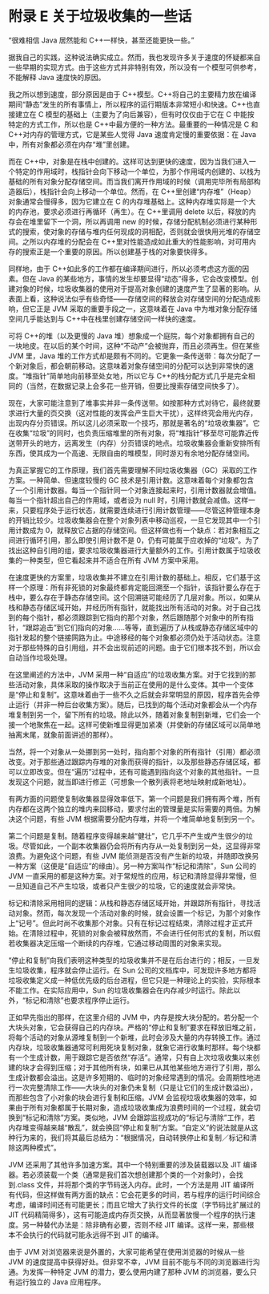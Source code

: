 # 附录 E 关于垃圾收集的一些话

“很难相信 Java 居然能和 C++一样快，甚至还能更快一些。”

据我自己的实践，这种说法确实成立。然而，我也发现许多关于速度的怀疑都来自一些早期的实现方式。由于这些方式并非特别有效，所以没有一个模型可供参考，不能解释 Java 速度快的原因。

我之所以想到速度，部分原因是由于 C++模型。C++将自己的主要精力放在编译期间“静态”发生的所有事情上，所以程序的运行期版本非常短小和快速。C++也直接建立在 C 模型的基础上（主要为了向后兼容），但有时仅仅由于它在 C 中能按特定的方式工作，所以也是 C++中最方便的一种方法。最重要的一种情况是 C 和 C++对内存的管理方式，它是某些人觉得 Java 速度肯定慢的重要依据：在 Java 中，所有对象都必须在内存“堆”里创建。

而在 C++中，对象是在栈中创建的。这样可达到更快的速度，因为当我们进入一个特定的作用域时，栈指针会向下移动一个单位，为那个作用域内创建的、以栈为基础的所有对象分配存储空间。而当我们离开作用域的时候（调用完毕所有局部构造器后），栈指针会向上移动一个单位。然而，在 C++里创建“内存堆”（Heap）对象通常会慢得多，因为它建立在 C 的内存堆基础上。这种内存堆实际是一个大的内存池，要求必须进行再循环（再生）。在 C++里调用 delete 以后，释放的内存会在堆里留下一个洞，所以再调用 new 的时候，存储分配机制必须进行某种形式的搜索，使对象的存储与堆内任何现成的洞相配，否则就会很快用光堆的存储空间。之所以内存堆的分配会在 C++里对性能造成如此重大的性能影响，对可用内存的搜索正是一个重要的原因。所以创建基于栈的对象要快得多。

同样地，由于 C++如此多的工作都在编译期间进行，所以必须考虑这方面的因素。但在 Java 的某些地方，事情的发生却要显得“动态”得多，它会改变模型。创建对象的时候，垃圾收集器的使用对于提高对象创建的速度产生了显著的影响。从表面上看，这种说法似乎有些奇怪——存储空间的释放会对存储空间的分配造成影响，但它正是 JVM 采取的重要手段之一，这意味着在 Java 中为堆对象分配存储空间几乎能达到与 C++中在栈里创建存储空间一样快的速度。

可将 C++的堆（以及更慢的 Java 堆）想象成一个庭院，每个对象都拥有自己的一块地皮。在以后的某个时间，这种“不动产”会被抛弃，而且必须再生。但在某些 JVM 里，Java 堆的工作方式却是颇有不同的。它更象一条传送带：每次分配了一个新对象后，都会朝前移动。这意味着对象存储空间的分配可以达到非常快的速度。“堆指针”简单地向前移至处女地，所以它与 C++的栈分配方式几乎是完全相同的（当然，在数据记录上会多花一些开销，但要比搜索存储空间快多了）。

现在，大家可能注意到了堆事实并非一条传送带。如按那种方式对待它，最终就要求进行大量的页交换（这对性能的发挥会产生巨大干扰），这样终究会用光内存，出现内存分页错误。所以这儿必须采取一个技巧，那就是著名的“垃圾收集器”。它在收集“垃圾”的同时，也负责压缩堆里的所有对象，将“堆指针”移至尽可能靠近传送带开头的地方，远离发生（内存）分页错误的地点。垃圾收集器会重新安排所有东西，使其成为一个高速、无限自由的堆模型，同时游刃有余地分配存储空间。

为真正掌握它的工作原理，我们首先需要理解不同垃圾收集器（GC）采取的工作方案。一种简单、但速度较慢的 GC 技术是引用计数。这意味着每个对象都包含了一个引用计数器。每当一个指针同一个对象连接起来时，引用计数器就会增值。每当一个指针超出自己的作用域，或者设为 null 时，引用计数就会减值。这样一来，只要程序处于运行状态，就需要连续进行引用计数管理——尽管这种管理本身的开销比较少。垃圾收集器会在整个对象列表中移动巡视，一旦它发现其中一个引用计数成为 0，就释放它占据的存储空间。但这样做也有一个缺点：若对象相互之间进行循环引用，那么即使引用计数不是 0，仍有可能属于应收掉的“垃圾”。为了找出这种自引用的组，要求垃圾收集器进行大量额外的工作。引用计数属于垃圾收集的一种类型，但它看起来并不适合在所有 JVM 方案中采用。

在速度更快的方案里，垃圾收集并不建立在引用计数的基础上。相反，它们基于这样一个原理：所有非死锁的对象最终都肯定能回溯至一个指针，该指针要么存在于栈中，要么存在于静态存储空间。这个回溯链可能经历了几层对象。所以，如果从栈和静态存储区域开始，并经历所有指针，就能找出所有活动的对象。对于自己找到的每个指针，都必须跟踪到它指向的那个对象，然后跟随那个对象中的所有指针，“跟踪追击”到它们指向的对象……等等，直到遍历了从栈或静态存储区域中的指针发起的整个链接网路为止。中途移经的每个对象都必须仍处于活动状态。注意对于那些特殊的自引用组，并不会出现前述的问题。由于它们根本找不到，所以会自动当作垃圾处理。

在这里阐述的方法中，JVM 采用一种“自适应”的垃圾收集方案。对于它找到的那些活动对象，具体采取的操作取决于当前正在使用的是什么变体。其中一个变体是“停止和复制”。这意味着由于一些不久之后就会非常明显的原因，程序首先会停止运行（并非一种后台收集方案）。随后，已找到的每个活动对象都会从一个内存堆复制到另一个，留下所有的垃圾。除此以外，随着对象复制到新堆，它们会一个接一个地聚焦在一起。这样可使新堆显得更加紧凑（并使新的存储区域可以简单地抽离末尾，就象前面讲述的那样）。

当然，将一个对象从一处挪到另一处时，指向那个对象的所有指针（引用）都必须改变。对于那些通过跟踪内存堆的对象而获得的指针，以及那些静态存储区域，都可以立即改变。但在“遍历”过程中，还有可能遇到指向这个对象的其他指针。一旦发现这个问题，就当即进行修正（可想象一个散列表将老地址映射成新地址）。

有两方面的问题使复制收集器显得效率低下。第一个问题是我们拥有两个堆，所有内存都在这两个独立的堆内来回移动，要求付出的管理量是实际需要的两倍。为解决这个问题，有些 JVM 根据需要分配内存堆，并将一个堆简单地复制到另一个。

第二个问题是复制。随着程序变得越来越“健壮”，它几乎不产生或产生很少的垃圾。尽管如此，一个副本收集器仍会将所有内存从一处复制到另一处，这显得非常浪费。为避免这个问题，有些 JVM 能侦测是否没有产生新的垃圾，并随即改换另一种方案（这便是“自适应”的缘由）。另一种方案叫作“标记和清除”，Sun 公司的 JVM 一直采用的都是这种方案。对于常规性的应用，标记和清除显得非常慢，但一旦知道自己不产生垃圾，或者只产生很少的垃圾，它的速度就会非常快。

标记和清除采用相同的逻辑：从栈和静态存储区域开始，并跟踪所有指针，寻找活动对象。然而，每次发现一个活动对象的时候，就会设置一个标记，为那个对象作上“记号”。但此时尚不收集那个对象。只有在标记过程结束，清除过程才正式开始。在清除过程中，死锁的对象会被释放然而，不会进行任何形式的复制，所以假若收集器决定压缩一个断续的内存堆，它通过移动周围的对象来实现。

“停止和复制”向我们表明这种类型的垃圾收集并不是在后台进行的；相反，一旦发生垃圾收集，程序就会停止运行。在 Sun 公司的文档库中，可发现许多地方都将垃圾收集定义成一种低优先级的后台进程，但它只是一种理论上的实验，实际根本不能工作。在实际应用中，Sun 的垃圾收集器会在内存减少时运行。除此以外，“标记和清除”也要求程序停止运行。

正如早先指出的那样，在这里介绍的 JVM 中，内存是按大块分配的。若分配一个大块头对象，它会获得自己的内存块。严格的“停止和复制”要求在释放旧堆之前，将每个活动的对象从源堆复制到一个新堆，此时会涉及大量的内存转换工作。通过内存块，垃圾收集器通常可利用死块复制对象，就象它进行收集时那样。每个块都有一个生成计数，用于跟踪它是否依然“存活”。通常，只有自上次垃圾收集以来创建的块才会得到压缩；对于其他所有块，如果已从其他某些地方进行了引用，那么生成计数都会溢出。这是许多短期的、临时的对象经常遇到的情况。会周期性地进行一次完整清除工作——大块头的对象仍未复制（只是让它们的生成计数溢出），而那些包含了小对象的块会进行复制和压缩。JVM 会监视垃圾收集器的效率，如果由于所有对象都属于长期对象，造成垃圾收集成为浪费时间的一个过程，就会切换到“标记和清除”方案。类似地，JVM 会跟踪监视成功的“标记与清除”工作，若内存堆变得越来越“散乱”，就会换回“停止和复制”方案。“自定义”的说法就是从这种行为来的，我们将其最后总结为：“根据情况，自动转换停止和复制／标记和清除这两种模式”。

JVM 还采用了其他许多加速方案。其中一个特别重要的涉及装载器以及 JIT 编译器。若必须装载一个类（通常是我们首次想创建那个类的一个对象时），会找到.class 文件，并将那个类的字节码送入内存。此时，一个方法是用 JIT 编译所有代码，但这样做有两方面的缺点：它会花更多的时间，若与程序的运行时间综合考虑，编译时间还有可能更长；而且它增大了执行文件的长度（字节码比扩展过的 JIT 代码精简得多），这有可能造成内存页交换，从而显著放慢一个程序的执行速度。另一种替代办法是：除非确有必要，否则不经 JIT 编译。这样一来，那些根本不会执行的代码就可能永远得不到 JIT 的编译。

由于 JVM 对浏览器来说是外置的，大家可能希望在使用浏览器的时候从一些 JVM 的速度提高中获得好处。但非常不幸，JVM 目前不能与不同的浏览器进行沟通。为发挥一种特定 JVM 的潜力，要么使用内建了那种 JVM 的浏览器，要么只有运行独立的 Java 应用程序。
